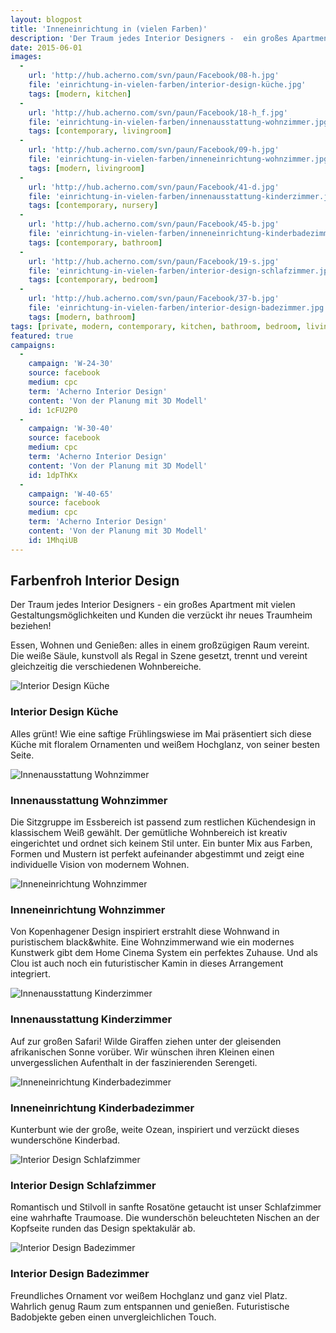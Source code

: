 ```yaml
---
layout: blogpost
title: 'Inneneinrichtung in (vielen Farben)'
description: 'Der Traum jedes Interior Designers -  ein großes Apartment mit vielen Gestaltungsmöglichkeiten und Kunden die verzückt ihr neues Traumheim beziehen!'
date: 2015-06-01
images:
  -
    url: 'http://hub.acherno.com/svn/paun/Facebook/08-h.jpg'
    file: 'einrichtung-in-vielen-farben/interior-design-küche.jpg'
    tags: [modern, kitchen]
  -
    url: 'http://hub.acherno.com/svn/paun/Facebook/18-h_f.jpg'
    file: 'einrichtung-in-vielen-farben/innenausstattung-wohnzimmer.jpg'
    tags: [contemporary, livingroom]
  -
    url: 'http://hub.acherno.com/svn/paun/Facebook/09-h.jpg'
    file: 'einrichtung-in-vielen-farben/inneneinrichtung-wohnzimmer.jpg'
    tags: [modern, livingroom]
  -
    url: 'http://hub.acherno.com/svn/paun/Facebook/41-d.jpg'
    file: 'einrichtung-in-vielen-farben/innenausstattung-kinderzimmer.jpg'
    tags: [contemporary, nursery]
  -
    url: 'http://hub.acherno.com/svn/paun/Facebook/45-b.jpg'
    file: 'einrichtung-in-vielen-farben/inneneinrichtung-kinderbadezimmer.jpg'
    tags: [contemporary, bathroom]
  -
    url: 'http://hub.acherno.com/svn/paun/Facebook/19-s.jpg'
    file: 'einrichtung-in-vielen-farben/interior-design-schlafzimmer.jpg'
    tags: [contemporary, bedroom]
  -
    url: 'http://hub.acherno.com/svn/paun/Facebook/37-b.jpg'
    file: 'einrichtung-in-vielen-farben/interior-design-badezimmer.jpg'
    tags: [modern, bathroom]
tags: [private, modern, contemporary, kitchen, bathroom, bedroom, livingroom, nursery]
featured: true
campaigns:
  -
    campaign: 'W-24-30' 
    source: facebook
    medium: cpc
    term: 'Acherno Interior Design'
    content: 'Von der Planung mit 3D Modell'
    id: 1cFU2P0
  -
    campaign: 'W-30-40' 
    source: facebook
    medium: cpc
    term: 'Acherno Interior Design'
    content: 'Von der Planung mit 3D Modell'
    id: 1dpThKx
  -
    campaign: 'W-40-65' 
    source: facebook
    medium: cpc
    term: 'Acherno Interior Design'
    content: 'Von der Planung mit 3D Modell'
    id: 1MhqiUB
---
```

## **Farbenfroh Interior Design**
Der Traum jedes Interior Designers -  ein großes Apartment mit vielen Gestaltungsmöglichkeiten und Kunden die verzückt ihr neues Traumheim beziehen!

Essen, Wohnen und Genießen:  alles in einem großzügigen Raum vereint. Die weiße Säule, kunstvoll als Regal in Szene gesetzt, trennt und vereint  gleichzeitig die verschiedenen Wohnbereiche.

![Interior Design Küche](einrichtung-in-vielen-farben/interior-design-küche.jpg)
### Interior Design **Küche**

Alles grünt! Wie eine saftige Frühlingswiese im Mai präsentiert sich diese Küche mit floralem Ornamenten und weißem Hochglanz, von seiner besten Seite. 

![Innenausstattung Wohnzimmer](einrichtung-in-vielen-farben/innenausstattung-wohnzimmer.jpg)
### Innenausstattung **Wohnzimmer**

Die Sitzgruppe im Essbereich ist passend zum restlichen Küchendesign in klassischem Weiß gewählt. Der gemütliche Wohnbereich  ist kreativ eingerichtet und ordnet sich keinem Stil unter. Ein bunter Mix aus Farben, Formen und Mustern ist perfekt aufeinander abgestimmt und zeigt eine individuelle Vision von modernem Wohnen.

![Inneneinrichtung Wohnzimmer](einrichtung-in-vielen-farben/inneneinrichtung-wohnzimmer.jpg)
### Inneneinrichtung **Wohnzimmer**

Von Kopenhagener Design inspiriert erstrahlt diese Wohnwand in puristischem black&white. Eine Wohnzimmerwand wie ein modernes Kunstwerk gibt dem  Home Cinema System ein perfektes Zuhause. Und als Clou ist auch noch ein futuristischer Kamin in dieses Arrangement integriert. 

![Innenausstattung Kinderzimmer](einrichtung-in-vielen-farben/innenausstattung-kinderzimmer.jpg)
### Innenausstattung **Kinderzimmer**

 Auf zur großen  Safari! Wilde Giraffen ziehen unter der gleisenden afrikanischen Sonne vorüber. Wir wünschen ihren Kleinen einen unvergesslichen Aufenthalt in der faszinierenden Serengeti.

![Inneneinrichtung Kinderbadezimmer](einrichtung-in-vielen-farben/inneneinrichtung-kinderbadezimmer.jpg)
### Inneneinrichtung **Kinderbadezimmer**

Kunterbunt wie der große, weite Ozean, inspiriert und verzückt dieses wunderschöne Kinderbad.

![Interior Design Schlafzimmer](einrichtung-in-vielen-farben/interior-design-schlafzimmer.jpg)
### Interior Design **Schlafzimmer**

Romantisch und Stilvoll in sanfte Rosatöne getaucht  ist unser Schlafzimmer eine wahrhafte Traumoase. Die wunderschön beleuchteten Nischen an der Kopfseite runden das Design spektakulär ab.

![Interior Design Badezimmer](einrichtung-in-vielen-farben/interior-design-badezimmer.jpg)
### Interior Design **Badezimmer**

Freundliches Ornament vor weißem Hochglanz und ganz viel Platz. Wahrlich genug Raum zum entspannen und genießen. Futuristische Badobjekte geben einen unvergleichlichen Touch.
